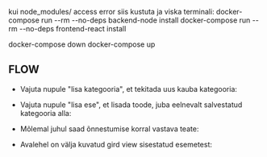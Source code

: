 kui node_modules/ access error siis kustuta ja viska terminali:
docker-compose run --rm --no-deps backend-node install
docker-compose run --rm --no-deps frontend-react install

docker-compose down
docker-compose up

## FLOW

- Vajuta nupule "lisa kategooria", et tekitada uus kauba kategooria:

- Vajuta nupule "lisa ese", et lisada toode, juba eelnevalt salvestatud kategooria alla:

- Mõlemal juhul saad õnnestumise korral vastava teate:

- Avalehel on välja kuvatud gird view sisestatud esemetest:
